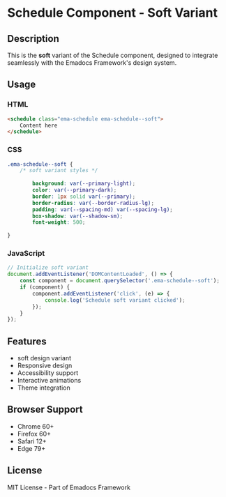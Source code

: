 # Schedule Component - Soft Variant

## Description
This is the **soft** variant of the Schedule component, designed to integrate seamlessly with the Emadocs Framework's design system.

## Usage

### HTML
```html
<schedule class="ema-schedule ema-schedule--soft">
    Content here
</schedule>
```

### CSS
```css
.ema-schedule--soft {
    /* soft variant styles */
    
        background: var(--primary-light);
        color: var(--primary-dark);
        border: 1px solid var(--primary);
        border-radius: var(--border-radius-lg);
        padding: var(--spacing-md) var(--spacing-lg);
        box-shadow: var(--shadow-sm);
        font-weight: 500;
    
}
```

### JavaScript
```javascript
// Initialize soft variant
document.addEventListener('DOMContentLoaded', () => {
    const component = document.querySelector('.ema-schedule--soft');
    if (component) {
        component.addEventListener('click', (e) => {
            console.log('Schedule soft variant clicked');
        });
    }
});
```

## Features
- soft design variant
- Responsive design
- Accessibility support
- Interactive animations
- Theme integration

## Browser Support
- Chrome 60+
- Firefox 60+
- Safari 12+
- Edge 79+

## License
MIT License - Part of Emadocs Framework
